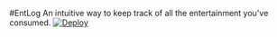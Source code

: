 #EntLog
An intuitive way to keep track of all the entertainment you've consumed.
[![Deploy](https://www.herokucdn.com/deploy/button.png)](https://heroku.com/deploy)
